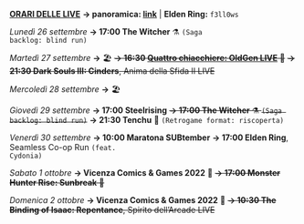 <b><u>ORARI DELLE LIVE</u></b>
<b>→ panoramica: <a href="https://trello.com/b/iKwdSGf3/sabaku">link</a></b> | <b>Elden Ring:</b> <code>f3ll0ws</code>

<i>Lunedì 26 settembre</i>
<b>→ 17:00 The Witcher</b> ⚗️ <code>(Saga backlog: blind run)</code>

<i>Martedì 27 settembre</i>
<b>→</b> 🏖️
<s><b>→ 16:30 <a href="https://www.twitch.tv/oldgenproject">Quattro chiacchiere: OldGen LIVE</a></b> 💬</s>
<s><b>→ 21:30 Dark Souls III: Cinders</b>, Anima della Sfida II LIVE</s>

<i>Mercoledì 28 settembre</i>
<b>→</b> 🏖️

<i>Giovedì 29 settembre</i>
<b>→ 17:00 Steelrising</b>
<s><b>→ 17:00 The Witcher</b> ⚗️ <code>(Saga backlog: blind run)</code></s>
<b>→ 21:30 Tenchu</b> 🥷 <code>(Retrogame format: riscoperta)</code>

<i>Venerdì 30 settembre</i>
<b>→ 10:00 Maratona SUBtember</b>
<b>→ 17:00 Elden Ring</b>, Seamless Co-op Run <code>(feat. Cydonia)</code>

<i>Sabato 1 ottobre</i>
<b>→ Vicenza Comics & Games 2022</b> 🚆
<s><b>→ 17:00 Monster Hunter Rise: Sunbreak</b> 👹</s>

<i>Domenica 2 ottobre</i>
<b>→ Vicenza Comics & Games 2022</b> 🚆
<s><b>→ 10:30 The Binding of Isaac: Repentance</b>, Spirito dell’Arcade LIVE</s>
